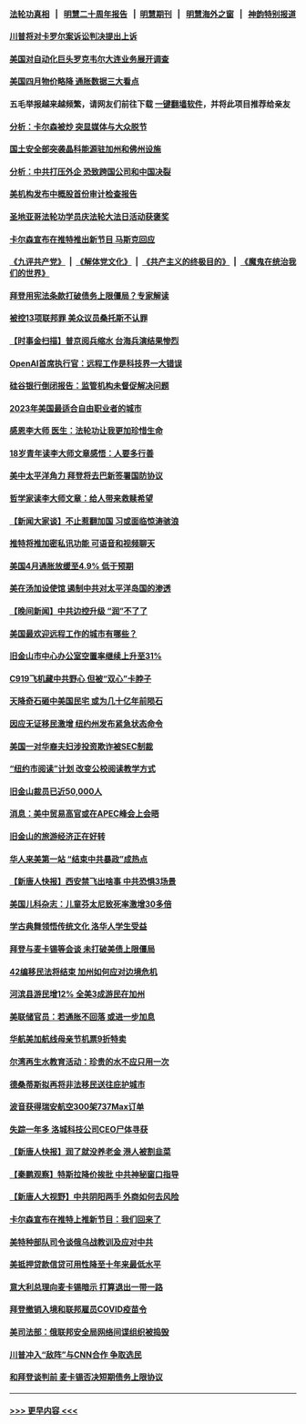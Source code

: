 #### [法轮功真相](https://github.com/gfw-breaker/truth/blob/master/README.md?t=0) &nbsp;&nbsp;|&nbsp;&nbsp; [明慧二十周年报告](https://github.com/gfw-breaker/mh-reports/blob/master/README.md?t=0) &nbsp;&nbsp;|&nbsp;&nbsp;[明慧期刊](https://github.com/gfw-breaker/mh-qikan) &nbsp;&nbsp;|&nbsp;&nbsp; [明慧海外之窗](https://github.com/gfw-breaker/mh-news/blob/master/README.md?t=0) &nbsp;&nbsp;|&nbsp;&nbsp; [神韵特别报道](https://github.com/gfw-breaker/mh-news/blob/master/shenyun.md?t=0)
#### [川普将对卡罗尔案诉讼判决提出上诉](../pages/nsc412/n13992992.md?t=05110643) 
#### [美国对自动化巨头罗克韦尔大连业务展开调查](../pages/nsc412/n13993295.md?t=05110643) 
#### [美国四月物价略降 通胀数据三大看点](../pages/nsc412/n13993282.md?t=05110643) 
#### 五毛举报越来越频繁，请网友们前往下载 [一键翻墙软件](https://github.com/gfw-breaker/ssr-accounts)，并将此项目推荐给亲友
#### [分析：卡尔森被炒 突显媒体与大众脱节](../pages/nsc412/n13993241.md?t=05110643) 
#### [国土安全部突袭晶科能源驻加州和佛州设施](../pages/nsc412/n13993270.md?t=05110643) 
#### [分析：中共打压外企 恐致跨国公司和中国决裂](../pages/nsc412/n13993252.md?t=05110643) 
#### [美机构发布中概股首份审计检查报告](../pages/nsc412/n13993266.md?t=05110643) 
#### [圣地亚哥法轮功学员庆法轮大法日活动获褒奖](../pages/nsc412/n13992915.md?t=05110643) 
#### [卡尔森宣布在推特推出新节目 马斯克回应](../pages/nsc412/n13993185.md?t=05110643) 
#### [《九评共产党》](https://github.com/begood0513/9ping.md/blob/master/README.md) &nbsp;|&nbsp; [《解体党文化》](../../../../jtdwh.md/blob/master/README.md)  &nbsp;|&nbsp; [《共产主义的终极目的》](../../../../gczydzjmd.md/blob/master/README.md) &nbsp;|&nbsp; [《魔鬼在统治我们的世界》](../../../../mgztzwmdsj.md/blob/master/README.md) 
#### [拜登用宪法条款打破债务上限僵局？专家解读](../pages/nsc412/n13993190.md?t=05110643) 
#### [被控13项联邦罪 美众议员桑托斯不认罪](../pages/nsc412/n13993155.md?t=05110643) 
#### [【时事金扫描】普京阅兵缩水 台海兵演结果惨烈](../pages/nsc412/n13993177.md?t=05110643) 
#### [OpenAI首席执行官：远程工作是科技界一大错误](../pages/nsc412/n13992858.md?t=05110643) 
#### [硅谷银行倒闭报告：监管机构未督促解决问题](../pages/nsc412/n13992898.md?t=05110643) 
#### [2023年美国最适合自由职业者的城市](../pages/nsc412/n13992856.md?t=05110643) 
#### [感恩李大师 医生：法轮功让我更加珍惜生命](../pages/nsc412/n13992708.md?t=05110643) 
#### [18岁青年读李大师文章感悟：人要多行善](../pages/nsc412/n13992805.md?t=05110643) 
#### [美中太平洋角力 拜登将去巴新签署国防协议](../pages/nsc412/n13993088.md?t=05110643) 
#### [哲学家读李大师文章：给人带来救赎希望](../pages/nsc412/n13993065.md?t=05110643) 
#### [【新闻大家谈】不止惹翻加国 习或面临惊涛骇浪](../pages/nsc412/n13993094.md?t=05110643) 
#### [推特将推加密私讯功能 可语音和视频聊天](../pages/nsc412/n13993143.md?t=05110643) 
#### [美国4月通胀放缓至4.9% 低于预期](../pages/nsc412/n13993142.md?t=05110643) 
#### [美在汤加设使馆 遏制中共对太平洋岛国的渗透](../pages/nsc412/n13993012.md?t=05110643) 
#### [【晚间新闻】中共边控升级 “润”不了了](../pages/nsc412/n13992918.md?t=05110643) 
#### [美国最欢迎远程工作的城市有哪些？](../pages/nsc412/n13992864.md?t=05110643) 
#### [旧金山市中心办公室空置率继续上升至31%](../pages/nsc412/n13992854.md?t=05110643) 
#### [C919飞机藏中共野心 但被“双心”卡脖子](../pages/nsc412/n13991824.md?t=05110643) 
#### [天降奇石砸中美国民宅 或为几十亿年前陨石](../pages/nsc412/n13992768.md?t=05110643) 
#### [因应无证移民激增 纽约州发布紧急状态命令](../pages/nsc412/n13992712.md?t=05110643) 
#### [美国一对华裔夫妇涉投资欺诈被SEC制裁](../pages/nsc412/n13992787.md?t=05110643) 
#### [“纽约市阅读”计划 改变公校阅读教学方式](../pages/nsc412/n13992789.md?t=05110643) 
#### [旧金山裁员已近50,000人](../pages/nsc412/n13992793.md?t=05110643) 
#### [消息：美中贸易高官或在APEC峰会上会晤](../pages/nsc412/n13992700.md?t=05110643) 
#### [旧金山的旅游经济正在好转](../pages/nsc412/n13992741.md?t=05110643) 
#### [华人来美第一站 “结束中共暴政”成热点](../pages/nsc412/n13992721.md?t=05110643) 
#### [【新唐人快报】西安禁飞出啥事 中共恐惧3场景](../pages/nsc412/n13992595.md?t=05110643) 
#### [美国儿科杂志：儿童芬太尼致死率激增30多倍](../pages/nsc412/n13992716.md?t=05110643) 
#### [学古典舞领悟传统文化 洛华人学生受益](../pages/nsc412/n13992705.md?t=05110643) 
#### [拜登与麦卡锡等会谈 未打破美债上限僵局](../pages/nsc412/n13992516.md?t=05110643) 
#### [42编移民法将结束 加州如何应对边境危机](../pages/nsc412/n13992702.md?t=05110643) 
#### [河滨县游民增12% 全美3成游民在加州](../pages/nsc412/n13992692.md?t=05110643) 
#### [美联储官员：若通胀不回落 或进一步加息](../pages/nsc412/n13992597.md?t=05110643) 
#### [华航美加航线母亲节机票9折特卖](../pages/nsc412/n13992686.md?t=05110643) 
#### [尔湾再生水教育活动：珍贵的水不应只用一次](../pages/nsc412/n13992624.md?t=05110643) 
#### [德桑蒂斯拟再将非法移民送往庇护城市](../pages/nsc412/n13992576.md?t=05110643) 
#### [波音获得瑞安航空300架737Max订单](../pages/nsc412/n13992411.md?t=05110643) 
#### [失踪一年多 洛城科技公司CEO尸体寻获](../pages/nsc412/n13992572.md?t=05110643) 
#### [【新唐人快报】润了就没养老金 港人被割韭菜](../pages/nsc412/n13992561.md?t=05110643) 
#### [【秦鹏观察】特斯拉降价挨批 中共神秘窗口指导](../pages/nsc412/n13992557.md?t=05110643) 
#### [【新唐人大视野】中共阴阳两手 外商如何去风险](../pages/nsc412/n13992428.md?t=05110643) 
#### [卡尔森宣布在推特上推新节目：我们回来了](../pages/nsc412/n13992505.md?t=05110643) 
#### [美特种部队司令谈俄乌战教训及应对中共](../pages/nsc412/n13992407.md?t=05110643) 
#### [美抵押贷款信贷可用性降至十年来最低水平](../pages/nsc412/n13992398.md?t=05110643) 
#### [意大利总理向麦卡锡暗示 打算退出一带一路](../pages/nsc412/n13992458.md?t=05110643) 
#### [拜登撤销入境和联邦雇员COVID疫苗令](../pages/nsc412/n13992536.md?t=05110643) 
#### [美司法部：俄联邦安全局网络间谍组织被捣毁](../pages/nsc412/n13992361.md?t=05110643) 
#### [川普冲入“敌阵”与CNN合作 争取选民](../pages/nsc412/n13992403.md?t=05110643) 
#### [和拜登谈判前 麦卡锡否决短期债务上限协议](../pages/nsc412/n13992273.md?t=05110643) 

----
#### [ >>> 更早内容 <<< ](../indexes/nsc412-earlier.md)

